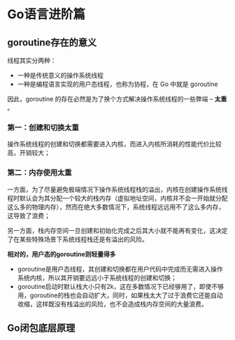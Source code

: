 # Go语言进阶篇

## goroutine存在的意义

线程其实分两种：

- 一种是传统意义的操作系统线程
- 一种是编程语言实现的用户态线程，也称为协程，在 Go 中就是 goroutine

因此，goroutine 的存在必然是为了换个方式解决操作系统线程的一些弊端 – **太重** 。

### 第一：创建和切换太重

操作系统线程的创建和切换都需要进入内核，而进入内核所消耗的性能代价比较高，开销较大；

### 第二：内存使用太重

一方面，为了尽量避免极端情况下操作系统线程栈的溢出，内核在创建操作系统线程时默认会为其分配一个较大的栈内存（虚拟地址空间，内核并不会一开始就分配这么多的物理内存），然而在绝大多数情况下，系统线程远远用不了这么多内存，这导致了浪费；

另一方面，栈内存空间一旦创建和初始化完成之后其大小就不能再有变化，这决定了在某些特殊场景下系统线程栈还是有溢出的风险。

**相对的，用户态的goroutine则轻量得多**

- goroutine是用户态线程，其创建和切换都在用户代码中完成而无需进入操作系统内核，所以其开销要远远小于系统线程的创建和切换；
- goroutine启动时默认栈大小只有2k，这在多数情况下已经够用了，即使不够用，goroutine的栈也会自动扩大，同时，如果栈太大了过于浪费它还能自动收缩，这样既没有栈溢出的风险，也不会造成栈内存空间的大量浪费。

## Go闭包底层原理

